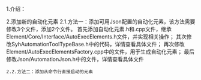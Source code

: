 1.介绍：



2.添加新的自动化元素
	2.1.方法一：添加可用Json配置的自动化元素，该方法需要修改3个文件，添加2个文件。
		首先添加自动化元素.h和.cpp文件，继承Element/Core/Interface/AutoExecElements.h文件，并实现相关操作；
		其次修改SyhAutomationToolTypeBase.h中的代码，详情查看具体文件；
		再次修改Element/AutoExecElementsFactory.cpp中的文件，用于生成自动化元素；
		最后修改Json/AutomationJson.h中的文件，详情查看具体文件

	2.2.方法二：添加从命令行直接启动的元素
